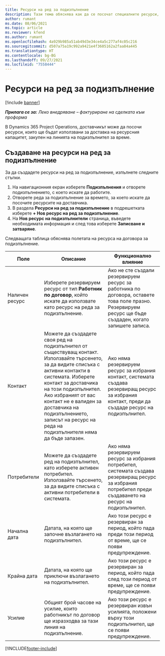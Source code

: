 ```yaml
---
title: Ресурси на ред за подизпълнение
description: Тази тема обяснява как да се посочат специалните ресурси, които се предоставят от доставчика за конкретна подизпълнителна линия за време.
author: rumant
ms.date: 08/06/2021
ms.topic: article
ms.reviewer: kfend
ms.author: rumant
ms.openlocfilehash: 4a929b985a51ab49d3e34ce4a5c277af4c05c216
ms.sourcegitcommit: d507a75a19c992a9421e4f3605162a2faa84a445
ms.translationtype: HT
ms.contentlocale: bg-BG
ms.lasthandoff: 09/27/2021
ms.locfileid: "7558444"
---
```

# <a name="subcontract-line-resources"></a>Ресурси на ред за подизпълнение

[!include [banner](../../includes/dataverse-preview.md)]

_**Прилага се за:** Леко внедряване – фактуриране на сделката към проформа_

В Dynamics 365 Project Operations, доставчикът може да посочи ресурси, които ще бъдат използвани за доставка на ресурсния капацитет, закупен на линията на подизпълнител за време.

## <a name="create-subcontract-line-resources"></a>Създаване на ресурси на ред за подизпълнение

За да създадете ресурси на ред за подизпълнение, изпълнете следните стъпки.

1. На навигационния екран изберете **Подизпълнения** и отворете подизпълнението, с което искате да работите.
2. Отворете реда за подизпълнение за времето, за което искате да посочите ресурсите на доставчика.
3. В раздела **Ресурси на ред за подизпълнение** в подрешетката изберете **+ Нов ресурс на ред за подизпълнение**.
4. На **Нов ресурс на подизпълнители** страница, въведете необходимата информация и след това изберете **Записване и затваряне**.

Следващата таблица обяснява полетата на ресурса на договора за подизпълнение.

| Поле | Описание | Функционално влияние |
| ----- | ----------- | ----------------- |
| Наличен ресурс | Изберете резервируем ресурс от тип **Работник по договор**, който искате да използвате като ресурс на реда за подизпълнение.| Ако не сте създали резервируем ресурс за работника по договора, оставете това поле празно. Резервируем ресурс ще бъде създаден, когато запишете записа.  |
| Контакт | Можете да създадете своя ред на подизпълнител от съществуващ контакт. Използвайте търсенето, за да видите списъка с активни контакти в системата. Изберете контакт за доставчика на този подизпълнител. Ако избраният от вас контакт не е валиден за доставчика на подизпълнението, записът на ресурс на реда на подизпълнителя няма да бъде запазен.| Ако няма резервируем ресурс за избрания контакт, системата създава резервиращ ресурс за избрания контакт, преди да създаде ресурс на подизпълнител. |
| Потребители | Можете да създадете ред на подизпълнител, като изберете активен потребител. Използвайте търсенето, за да видите списъка с активни потребители в системата.| Ако няма резервируем ресурс за избрания потребител, системата създава резервиращ ресурс за избрания потребител преди създаването на ресурс на подизпълнител. |
| Начална дата | Датата, на която ще започне възлагането на подизпълнител.| Ако този ресурс е резервиран за период, който пада преди този период от време, ще се появи предупреждение. |
| Крайна дата | Датата, на която ще приключи възлагането на подизпълнител.| Ако този ресурс е резервиран за период, който пада след този период от време, ще се появи предупреждение. |
| Усилие | Общият брой часове на усилие, които работникът по договор ще изразходва за тази линия на подизпълнение.| Ако този ресурс е резервиран извън усилията, положени върху този подизпълнител, ще се появи предупреждение. |


[!INCLUDE[footer-include](../../includes/footer-banner.md)]
